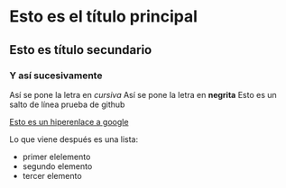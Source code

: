 # Esto es el título principal
## Esto es título secundario
### Y así sucesivamente
Así se pone la letra en *cursiva*
Así se pone la letra en **negrita**
Esto es un <br> salto de línea
prueba de github

[Esto es un hiperenlace a google](https://www.google.com)

Lo que viene después es una lista:
- primer elelemento
- segundo elemento
- tercer elemento
